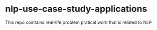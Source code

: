 # nlp-use-case-study-applications
 This repo cointains real-life problem pratical work that is related to NLP
